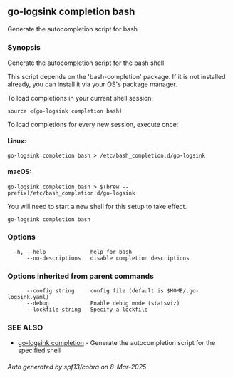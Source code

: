 ## go-logsink completion bash

Generate the autocompletion script for bash

### Synopsis

Generate the autocompletion script for the bash shell.

This script depends on the 'bash-completion' package.
If it is not installed already, you can install it via your OS's package manager.

To load completions in your current shell session:

	source <(go-logsink completion bash)

To load completions for every new session, execute once:

#### Linux:

	go-logsink completion bash > /etc/bash_completion.d/go-logsink

#### macOS:

	go-logsink completion bash > $(brew --prefix)/etc/bash_completion.d/go-logsink

You will need to start a new shell for this setup to take effect.


```
go-logsink completion bash
```

### Options

```
  -h, --help              help for bash
      --no-descriptions   disable completion descriptions
```

### Options inherited from parent commands

```
      --config string     config file (default is $HOME/.go-logsink.yaml)
      --debug             Enable debug mode (statsviz)
      --lockfile string   Specify a lockfile
```

### SEE ALSO

* [go-logsink completion](go-logsink_completion.md)	 - Generate the autocompletion script for the specified shell

###### Auto generated by spf13/cobra on 8-Mar-2025
